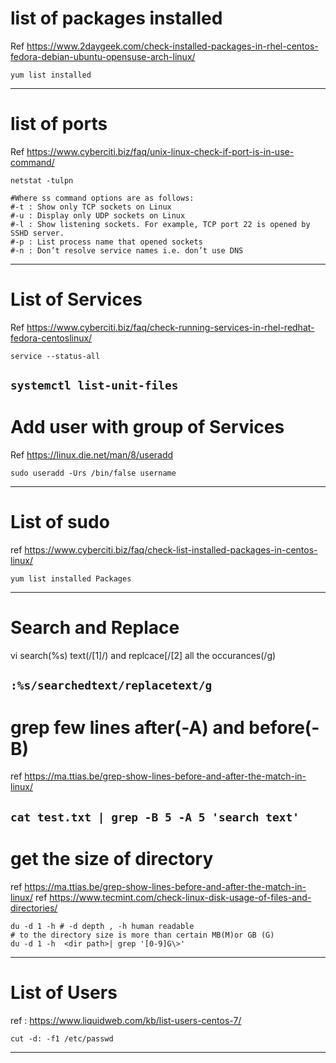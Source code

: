 # list of packages installed 

Ref https://www.2daygeek.com/check-installed-packages-in-rhel-centos-fedora-debian-ubuntu-opensuse-arch-linux/

```yum list installed```

---------------------------------------------------------------------
# list of ports 

Ref https://www.cyberciti.biz/faq/unix-linux-check-if-port-is-in-use-command/

```netstat -tulpn```
```
#Where ss command options are as follows:
#-t : Show only TCP sockets on Linux
#-u : Display only UDP sockets on Linux
#-l : Show listening sockets. For example, TCP port 22 is opened by SSHD server.
#-p : List process name that opened sockets
#-n : Don’t resolve service names i.e. don’t use DNS
```
----------------------------------------------------------------


# List of Services 

Ref https://www.cyberciti.biz/faq/check-running-services-in-rhel-redhat-fedora-centoslinux/

```service --status-all```

```systemctl list-unit-files```
----------------------------------------------


# Add user with group of Services 

Ref https://linux.die.net/man/8/useradd

```
sudo useradd -Urs /bin/false username
```
----------------------------------------------------------------

# List of sudo 

ref https://www.cyberciti.biz/faq/check-list-installed-packages-in-centos-linux/

```yum list installed Packages```

----------------------------------------------------------------

# Search and Replace
vi search(%s) text(/[1]/) and replcace[/[2] all the occurances(/g)

```:%s/searchedtext/replacetext/g```
----------------------------------------------------------------

# grep few lines after(-A) and before(-B)

ref  https://ma.ttias.be/grep-show-lines-before-and-after-the-match-in-linux/

```cat test.txt | grep -B 5 -A 5 'search text' ```
----------------------------------------------------------------
# get the size of directory

ref  https://ma.ttias.be/grep-show-lines-before-and-after-the-match-in-linux/
ref  https://www.tecmint.com/check-linux-disk-usage-of-files-and-directories/

```
du -d 1 -h # -d depth , -h human readable 
# to the directory size is more than certain MB(M)or GB (G) 
du -d 1 -h  <dir path>| grep '[0-9]G\>'
```
----------------------------------------------------------------

# List of Users

ref : https://www.liquidweb.com/kb/list-users-centos-7/

```cut -d: -f1 /etc/passwd```

-----------------------------------------------------------------


